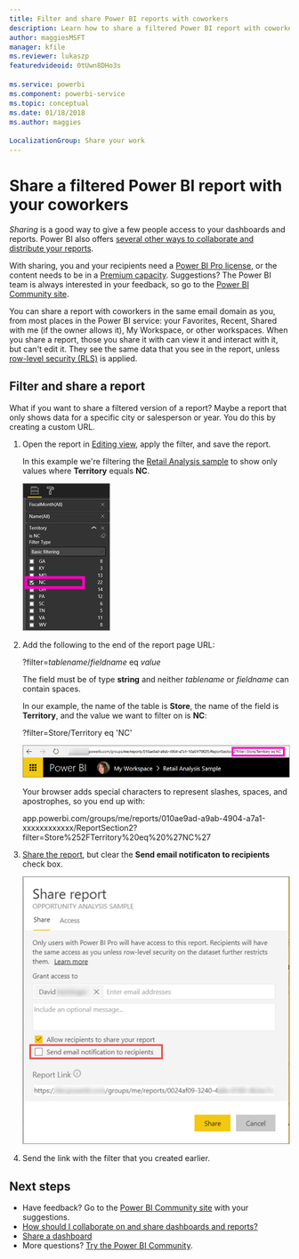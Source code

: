 ```yaml
---
title: Filter and share Power BI reports with coworkers
description: Learn how to share a filtered Power BI report with coworkers in your organization.
author: maggiesMSFT
manager: kfile
ms.reviewer: lukaszp
featuredvideoid: 0tUwn8DHo3s

ms.service: powerbi
ms.component: powerbi-service
ms.topic: conceptual
ms.date: 01/18/2018
ms.author: maggies

LocalizationGroup: Share your work
---
```

# Share a filtered Power BI report with your coworkers
*Sharing* is a good way to give a few people access to your dashboards and reports. Power BI also offers [several other ways to collaborate and distribute your reports](service-how-to-collaborate-distribute-dashboards-reports.md).

With sharing, you and your recipients need a [Power BI Pro license](features-license-type.md), or the content needs to be in a [Premium capacity](service-premium.md). Suggestions? The Power BI team is always interested in your feedback, so go to the [Power BI Community site](https://community.powerbi.com/).

You can share a report with coworkers in the same email domain as you, from most places in the Power BI service: your Favorites, Recent, Shared with me (if the owner allows it), My Workspace, or other workspaces. When you share a report, those you share it with can view it and interact with it, but can't edit it. They see the same data that you see in the report, unless [row-level security (RLS)](service-admin-rls.md) is applied. 

## Filter and share a report
What if you want to share a filtered version of a report? Maybe a report that only shows data for a specific city or salesperson or year. You do this by creating a custom URL.

1. Open the report in [Editing view](consumer/end-user-reading-view.md), apply the filter, and save the report.
   
   In this example we're filtering the [Retail Analysis sample](sample-tutorial-connect-to-the-samples.md) to show only values where **Territory** equals **NC**.
   
   ![Report filter pane](media/service-share-reports/power-bi-filter-report2.png)
2. Add the following to the end of the report page URL:
   
   ?filter=*tablename*/*fieldname* eq *value*
   
    The field must be of type **string** and neither *tablename* or *fieldname* can contain spaces.
   
   In our example, the name of the table is **Store**, the name of the field is **Territory**, and the value we want to filter on is **NC**:
   
    ?filter=Store/Territory eq 'NC'
   
   ![Filtered report URL](media/service-share-reports/power-bi-filter-url3.png)
   
   Your browser adds special characters to represent slashes, spaces, and apostrophes, so you end up with:
   
   app.powerbi.com/groups/me/reports/010ae9ad-a9ab-4904-a7a1-xxxxxxxxxxxx/ReportSection2?filter=Store%252FTerritory%20eq%20%27NC%27

3. [Share the report](service-share-dashboards.md), but clear the **Send email notificaton to recipients** check box. 

    ![Share report dialog box](media/service-share-reports/power-bi-share-report-dialog.png)

4. Send the link with the filter that you created earlier.

## Next steps
* Have feedback? Go to the [Power BI Community site](https://community.powerbi.com/) with your suggestions.
* [How should I collaborate on and share dashboards and reports?](service-how-to-collaborate-distribute-dashboards-reports.md)
* [Share a dashboard](service-share-dashboards.md)
* More questions? [Try the Power BI Community](http://community.powerbi.com/).

